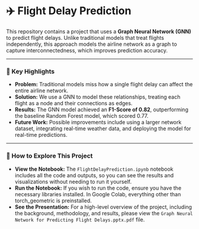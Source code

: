 # ✈️ Flight Delay Prediction

This repository contains a project that uses a **Graph Neural Network (GNN)** to predict flight delays. Unlike traditional models that treat flights independently, this approach models the airline network as a graph to capture interconnectedness, which improves prediction accuracy.

---

### 🚀 Key Highlights

* **Problem:** Traditional models miss how a single flight delay can affect the entire airline network.
* **Solution:** We use a GNN to model these relationships, treating each flight as a node and their connections as edges.
* **Results:** The GNN model achieved an **F1-Score of 0.82**, outperforming the baseline Random Forest model, which scored 0.77.
* **Future Work:** Possible improvements include using a larger network dataset, integrating real-time weather data, and deploying the model for real-time predictions.

---

### 📖 How to Explore This Project

* **View the Notebook:** The `FlightDelayPrediction.ipynb` notebook includes all the code and outputs, so you can see the results and visualizations without needing to run it yourself.
* **Run the Notebook:** If you wish to run the code, ensure you have the necessary libraries installed. In Google Colab, everything other than torch_geometric is preinstalled.
* **See the Presentation:** For a high-level overview of the project, including the background, methodology, and results, please view the `Graph Neural Network for Predicting Flight Delays.pptx.pdf` file.

